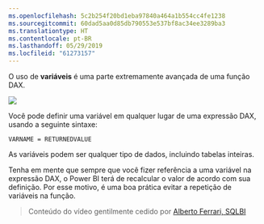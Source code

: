 ```yaml
---
ms.openlocfilehash: 5c2b254f20bd1eba97840a464a1b554cc4fe1238
ms.sourcegitcommit: 60dad5aa0d85db790553e537bf8ac34ee3289ba3
ms.translationtype: HT
ms.contentlocale: pt-BR
ms.lasthandoff: 05/29/2019
ms.locfileid: "61273157"
---
```

O uso de **variáveis** é uma parte extremamente avançada de uma função DAX.

![](media/7-4-dax-expressions/dax-variables_1.png)

Você pode definir uma variável em qualquer lugar de uma expressão DAX, usando a seguinte sintaxe:

    VARNAME = RETURNEDVALUE

As variáveis podem ser qualquer tipo de dados, incluindo tabelas inteiras.

Tenha em mente que sempre que você fizer referência a uma variável na expressão DAX, o Power BI terá de recalcular o valor de acordo com sua definição. Por esse motivo, é uma boa prática evitar a repetição de variáveis na função.

> Conteúdo do vídeo gentilmente cedido por [Alberto Ferrari, SQLBI](http://www.sqlbi.com/learning-dax)
> 
> 

